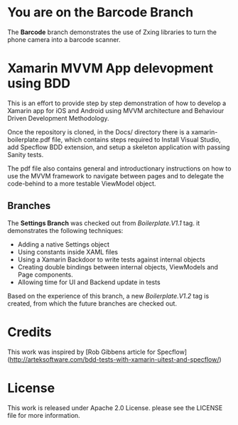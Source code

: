 # You are on the Barcode Branch

The **Barcode** branch demonstrates the use of Zxing libraries to turn the phone camera into a barcode scanner. 

# Xamarin MVVM App delevopment using BDD

This is an effort to provide step by step demonstration of how to develop a Xamarin app for iOS and Android using MVVM architecture and Behaviour Driven Development Methodology. 

Once the repository is cloned, in the Docs/ directory there is a xamarin-boilerplate.pdf file, which contains steps required to Install Visual Studio, add Specflow BDD extension, and setup a skeleton application with passing Sanity tests.

The pdf file also contains general and introductionary instructions on how to use the MVVM framework to navigate between pages and to delegate the code-behind to a more testable ViewModel object.

## Branches

The **Settings Branch** was checked out from _Boilerplate.V1.1_ tag. it demonstrates the following techniques:

* Adding a native Settings object
* Using constants inside XAML files
* Using a Xamarin Backdoor to write tests against internal objects 
* Creating double bindings between internal objects, ViewModels and Page components.
* Allowing time for UI and Backend update in tests

Based on the experience of this branch, a new _Boilerplate.V1.2_ tag is created, from which the future branches are checked out.


# Credits

This work was inspired by [Rob Gibbens article for Specflow] (http://arteksoftware.com/bdd-tests-with-xamarin-uitest-and-specflow/)
# License
This work is released under Apache 2.0 License. please see the LICENSE file for more information.

